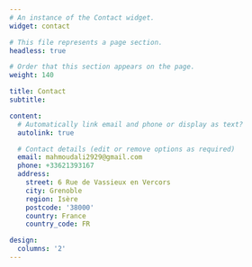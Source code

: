 ```yaml
---
# An instance of the Contact widget.
widget: contact

# This file represents a page section.
headless: true

# Order that this section appears on the page.
weight: 140

title: Contact
subtitle:

content:
  # Automatically link email and phone or display as text?
  autolink: true

  # Contact details (edit or remove options as required)
  email: mahmoudali2929@gmail.com
  phone: +33621393167
  address:
    street: 6 Rue de Vassieux en Vercors
    city: Grenoble
    region: Isère
    postcode: '38000'
    country: France
    country_code: FR

design:
  columns: '2'
---
```


